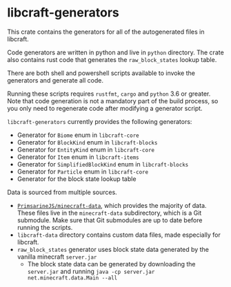 # libcraft-generators
This crate contains the generators for all of the autogenerated files in libcraft.

Code generators are written in python and live in `python` directory. The crate also contains rust code that generates the `raw_block_states` lookup table.

There are both shell and powershell scripts available to invoke the generators and generate all code.

Running these scripts requires `rustfmt`, `cargo` and `python` 3.6 or greater. Note that code generation is not a mandatory part of the build process, so you only need to regenerate code after modifying a generator script.

`libcraft-generators` currently provides the following generators:
* Generator for `Biome` enum in `libcraft-core`
* Generator for `BlockKind` enum in `libcraft-blocks`
* Generator for `EntityKind` enum in `libcraft-core`
* Generator for `Item` enum in `libcraft-items` 
* Generator for `SimplifiedBlockKind` enum in `libcraft-blocks`
* Generator for `Particle` enum in `libcraft-core`
* Generator for the block state lookup table

Data is sourced from multiple sources.
* [`PrimsarineJS/minecraft-data`](https://github.com/PrismarineJS/minecraft-data), which provides the majority
of data. These files live in the `minecraft-data` subdirectory, which is a Git submodule. Make sure
that Git submodules are up to date before running the scripts.
* `libcraft-data` directory contains custom data files, made especially for libcraft.
* `raw_block_states` generator uses block state data generated by the vanilla minecraft `server.jar`
    * The block state data can be generated by downloading the `server.jar` and running `java -cp server.jar net.minecraft.data.Main --all`